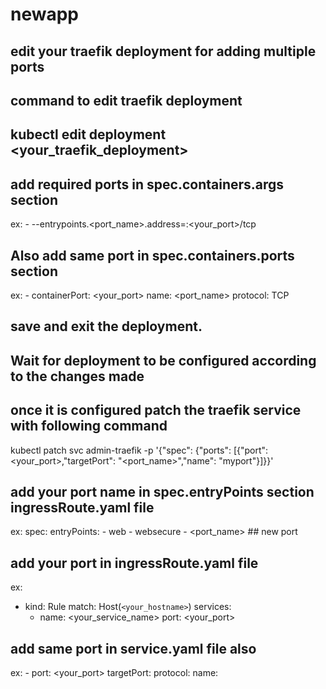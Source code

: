 # newapp

## edit your traefik deployment for adding multiple ports 
## command to edit traefik deployment
## kubectl edit deployment <your_traefik_deployment>

## add required ports in spec.containers.args section

ex: - --entrypoints.<port_name>.address=:<your_port>/tcp

## Also add same port in spec.containers.ports section

ex:  - containerPort: <your_port>
       name: <port_name>
       protocol: TCP
       
## save and exit the deployment.
## Wait for deployment to be configured according to the changes made 

## once it is configured patch the traefik service with following command

kubectl patch svc admin-traefik -p '{"spec": {"ports": [{"port": <your_port>,"targetPort": "<port_name>","name": "myport"}]}}'

## add your port name in spec.entryPoints section ingressRoute.yaml file 

ex: spec:
      entryPoints:
      - web
      - websecure
      - <port_name> ## new port
    
    
## add your port in ingressRoute.yaml file 

ex:

- kind: Rule
    match: Host(`<your_hostname>`)
    services:
    - name: <your_service_name>
      port: <your_port>
      
 ## add same port in service.yaml file also
 
 ex:  - port: <your_port>
        targetPort: <targetport> 
        protocol: <protocol>
        name: <name>
        
        
